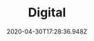 ---
topics:
  - a11y
  - UX
hidden: false
title: Digital
date: 2020-04-30T17:28:36.948Z
cover_img: images/work-rivers-trust-phone.jpg
cover_img_alt: Team looking at devices
related_projects:
  - sheffield-hallam-university
  - the-rivers-trust
block_class: bg-blue text-sky
summary: We have long-term, successful digital partnerships.
featured: true
weight: 3
description: We have long-term, successful digital partnerships that focus on meeting user needs and delivering on strategic objectives. Our team has decades of experience delivering digital strategies, integrated websites and applications for large organisations.
related_posts:
  - communicating-to-reassure-your-audience
_build:
  render: never
cascade:
  _build:
    render: never
    list: true
    publishResources: true
---